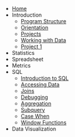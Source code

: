 <!-- docs/_sidebar.md -->

* [Home](/)
* Introduction
  * [Program Structure](program-structure.md)
  * [Orientation](orientation.md)
  * [Projects](projects.md)
  * [Working with Data](working-with-data.md)
  * [Project 1](project_1.md)
* Statistics
* Spreadsheet
* Metrics
* SQL
  * [Introduction to SQL](intro-to-sql.md)
  * [Accessing Data](sql-accessing-data.md)
  * [Joins](sql-joins.md)
  * [Debugging](sql-debugging.md)
  * [Aggregation](sql-aggregation.md)
  * [Subquery](sql-subqueries.md)
  * [Case When](sql-case-when.md)
  * [Window Functions](sql-window-functions.md)
* Data Visualization
